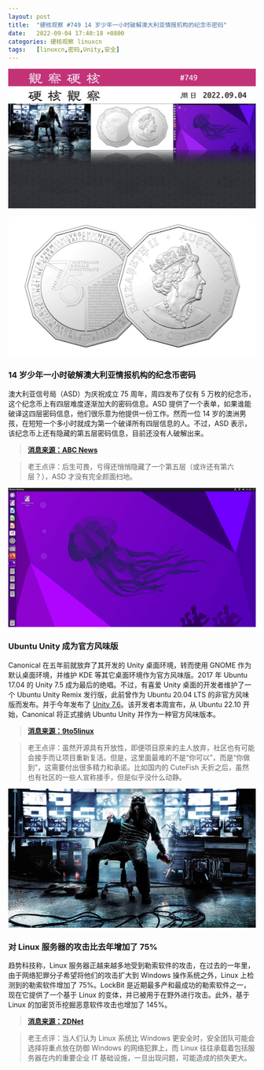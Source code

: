 ```yaml
---
layout: post
title:	"硬核观察 #749 14 岁少年一小时破解澳大利亚情报机构的纪念币密码"
date:	2022-09-04 17:40:18 +0800 
categories:	硬核观察 linuxcn 
tags:	[linuxcn,密码,Unity,安全]
---
```



![](/Asserts/Images/album/202209/04/173849l2vn32v8iqs5f8xh.jpg)


![](/Asserts/Images/album/202209/04/173857pbahio5bh01l11c0.jpg)


### 14 岁少年一小时破解澳大利亚情报机构的纪念币密码


澳大利亚信号局（ASD）为庆祝成立 75 周年，周四发布了仅有 5 万枚的纪念币，这个纪念币上有四层难度逐渐加大的密码信息。ASD 提供了一个表单，如果谁能破译这四层密码信息，他们很乐意为他提供一份工作。然而一位 14 岁的澳洲男孩，在短短一个多小时就成为第一个破译所有四层信息的人。不过，ASD 表示，该纪念币上还有隐藏的第五层密码信息，目前还没有人破解出来。



> 
> **[消息来源：ABC News](https://www.abc.net.au/news/2022-09-02/asd-50-cent-code-cracked-by-14yo-tasmanian-boy/101401978)**
> 
> 
> 



> 
> 老王点评：后生可畏，亏得还悄悄隐藏了一个第五层（或许还有第六层？），ASD 才没有完全颜面扫地。
> 
> 
> 


![](/Asserts/Images/album/202209/04/173908wkwylt1ssurertuj.jpg)


### Ubuntu Unity 成为官方风味版


Canonical 在五年前就放弃了其开发的 Unity 桌面环境，转而使用 GNOME 作为默认桌面环境，并维护 KDE 等其它桌面环境作为官方风味版。2017 年 Ubuntu 17.04 的 Unity 7.5 成为最后的绝唱。不过，有喜爱 Unity 桌面的开发者维护了一个 Ubuntu Unity Remix 发行版，此前曾作为 Ubuntu 20.04 LTS 的非官方风味版而发布。并于今年发布了 [Unity 7.6](/article-14787-1.html)。该开发者本周宣布，从 Ubuntu 22.10 开始，Canonical 将正式接纳 Ubuntu Unity 并作为一种官方风味版本。



> 
> **[消息来源：9to5linux](https://9to5linux.com/canonical-accepts-ubuntu-unity-as-official-ubuntu-flavor-starting-with-ubuntu-22-10)**
> 
> 
> 



> 
> 老王点评：虽然开源具有开放性，即便项目原来的主人放弃，社区也有可能会接手而让项目重新复活。但是，这里面最难的不是“你可以”，而是“你做到”，这需要付出很多精力和承诺。比如国内的 CuteFish 夭折之后，虽然也有社区的一些人宣称接手，但是似乎没什么动静。
> 
> 
> 


![](/Asserts/Images/album/202209/04/173924w6n51oo97dndioda.jpg)


### 对 Linux 服务器的攻击比去年增加了 75%


趋势科技称，Linux 服务器正越来越多地受到勒索软件的攻击，在过去的一年里，由于网络犯罪分子希望将他们的攻击扩大到 Windows 操作系统之外，Linux 上检测到的勒索软件增加了 75%。LockBit 是近期最多产和最成功的勒索软件之一，现在它提供了一个基于 Linux 的变体，并已被用于在野外进行攻击。此外，基于 Linux 的加密货币挖掘恶意软件攻击也增加了 145%。



> 
> **[消息来源：ZDNet](https://www.zdnet.com/article/linux-devices-increasingly-under-attack-from-hackers-warn-security-researchers/)**
> 
> 
> 



> 
> 老王点评：当人们认为 Linux 系统比 Windows 更安全时，安全团队可能会选择将重点放在防御 Windows 的网络犯罪上，而 Linux 往往承载着包括服务器在内的重要企业 IT 基础设施，一旦出现问题，可能造成的损失更大。
> 
> 
>
